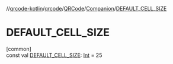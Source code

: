 //[qrcode-kotlin](../../../../index.md)/[qrcode](../../index.md)/[QRCode](../index.md)/[Companion](index.md)/[DEFAULT_CELL_SIZE](-d-e-f-a-u-l-t_-c-e-l-l_-s-i-z-e.md)

# DEFAULT_CELL_SIZE

[common]\
const val [DEFAULT_CELL_SIZE](-d-e-f-a-u-l-t_-c-e-l-l_-s-i-z-e.md): [Int](https://kotlinlang.org/api/latest/jvm/stdlib/kotlin/-int/index.html) = 25
